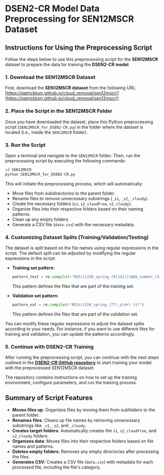 # DSEN2-CR Model Data Preprocessing for SEN12MSCR Dataset

## Instructions for Using the Preprocessing Script

Follow the steps below to use this preprocessing script for the **SEN12MSCR** dataset to prepare the data for training the **DSEN2-CR model**.

### 1. Download the SEN12MSCR Dataset
First, download the **SEN12MSCR dataset** from the following URL:  
[https://patricktum.github.io/cloud_removal/sen12mscr/](https://patricktum.github.io/cloud_removal/sen12mscr/)

### 2. Place the Script in the SEN12MSCR Folder
Once you have downloaded the dataset, place this Python preprocessing script (`SEN12MSCR_for_DSEN2-CR.py`) in the folder where the dataset is located (i.e., inside the `SEN12MSCR` folder).

### 3. Run the Script
Open a terminal and navigate to the `SEN12MSCR` folder. Then, run the preprocessing script by executing the following commands:

```bash
cd SEN12MSCR
python SEN12MSCR_for_DSEN2-CR.py
```

This will initiate the preprocessing process, which will automatically:

- Move files from subdirectories to the parent folder.
- Rename files to remove unnecessary substrings (`_s1`, `_s2`, `_cloudy`).
- Create the necessary folders (`s1`, `s2_cloudFree`, `s2_cloudy`).
- Organize files into their respective folders based on their naming patterns.
- Clean up any empty folders.
- Generate a CSV file (`data.csv`) with the necessary metadata.

### 4. Customizing Dataset Splits (Training/Validation/Testing)

The dataset is split based on the file names using regular expressions in the script. The default split can be adjusted by modifying the regular expressions in the script:

- **Training set pattern**:
  ```python
  pattern_test = re.compile(r'ROIs(1158_spring_(9|141)|1868_summer_(43|89|146)|1970_fall_(57|27|135)|2017_winter_(130|146|49))_p\d+\.tif')
  ```
  This pattern defines the files that are part of the training set.

- **Validation set pattern**:
  ```python
  pattern_val = re.compile(r'ROIs(1158_spring_(77)_p\d+\.tif')
  ```
  This pattern defines the files that are part of the validation set.

You can modify these regular expressions to adjust the dataset splits according to your needs. For instance, if you want to use different files for training and validation, you can update the patterns accordingly.

### 5. Continue with DSEN2-CR Training

After running the preprocessing script, you can continue with the next steps outlined in the [**DSEN2-CR GitHub repository**](https://github.com/ameraner/dsen2-cr) to start training your model with the preprocessed SEN12MSCR dataset.

The repository contains instructions on how to set up the training environment, configure parameters, and run the training process.

## Summary of Script Features

- **Moves files up**: Organizes files by moving them from subfolders to the parent folder.
- **Renames files**: Cleans up file names by removing unnecessary substrings like `_s1`, `_s2`, and `_cloudy`.
- **Creates target folders**: Automatically creates the `s1`, `s2_cloudFree`, and `s2_cloudy` folders.
- **Organizes data**: Moves files into their respective folders based on file names and patterns.
- **Deletes empty folders**: Removes any empty directories after processing the files.
- **Generates CSV**: Creates a CSV file (`data.csv`) with metadata for each processed file, including the file's category.
